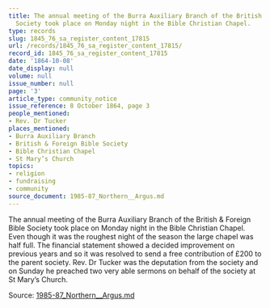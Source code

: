 ```yaml
---
title: The annual meeting of the Burra Auxiliary Branch of the British & Foreign Bible
  Society took place on Monday night in the Bible Christian Chapel.
type: records
slug: 1845_76_sa_register_content_17815
url: /records/1845_76_sa_register_content_17815/
record_id: 1845_76_sa_register_content_17815
date: '1864-10-08'
date_display: null
volume: null
issue_number: null
page: '3'
article_type: community_notice
issue_reference: 8 October 1864, page 3
people_mentioned:
- Rev. Dr Tucker
places_mentioned:
- Burra Auxiliary Branch
- British & Foreign Bible Society
- Bible Christian Chapel
- St Mary’s Church
topics:
- religion
- fundraising
- community
source_document: 1985-87_Northern__Argus.md
---
```


The annual meeting of the Burra Auxiliary Branch of the British & Foreign Bible Society took place on Monday night in the Bible Christian Chapel.  Even though it was the roughest night of the season the large chapel was half full.  The financial statement showed a decided improvement on previous years and so it was resolved to send a free contribution of £200 to the parent society.  Rev. Dr Tucker was the deputation from the society and on Sunday he preached two very able sermons on behalf of the society at St Mary’s Church.

Source: [1985-87_Northern__Argus.md](/downloads/markdown/1985-87_Northern__Argus.md)
